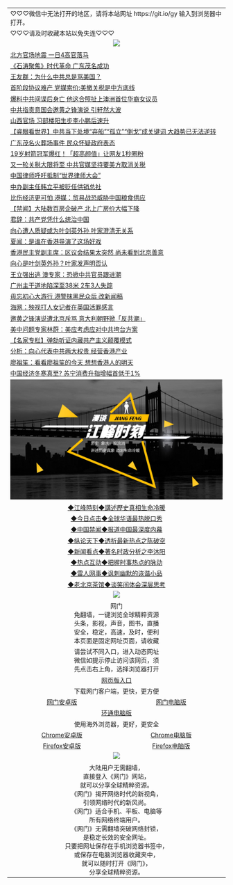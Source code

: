  <table>
<tr>
<td colspan="2" align=left>
♡♡♡微信中无法打开的地区，请将本站网址 https://git.io/gy 输入到浏览器中打开。 
 </td>
</tr>
 <tr>
 <td colspan="2" align=left>
♡♡♡请及时收藏本站以免失连♡♡♡
</td>
 </tr>
  <tr>
    <td colspan="2" align=center><img src="https://cdn.jsdelivr.net/gh/gyoupiodf/im1/%E7%BD%91%E9%97%A8%E6%96%B0%E9%97%BB1.jpg"></td>
 </tr>
<tr><td colspan="2" align="left"><a href="https://xball.casa/oo.aspx?name=c1101674&key=eqxowaguscvmxdgc&from=gy">北方官场地震 一日4高官落马</a></td></tr>
<tr><td colspan="2" align="left"><a href="https://xball.casa/oo.aspx?name=c1101684&key=eqxowaguscvmxdgc&from=gy">《石涛聚焦》时代革命 广东茂名成功</a></td></tr>
<tr><td colspan="2" align="left"><a href="https://xball.casa/oo.aspx?name=c1101627&key=eqxowaguscvmxdgc&from=gy">王友群：为什么中共总是骂美国？</a></td></tr>
<tr><td colspan="2" align="left"><a href="https://xball.casa/oo.aspx?name=c1101677&key=eqxowaguscvmxdgc&from=gy">首阶段协议难产 党媒索价:美撤关税是中方底线</a></td></tr>
<tr><td colspan="2" align="left"><a href="https://xball.casa/oo.aspx?name=c1101660&key=eqxowaguscvmxdgc&from=gy">爆料中共间谍后身亡 他这合照扯上澳洲首位华裔女议员</a></td></tr>
<tr><td colspan="2" align="left"><a href="https://xball.casa/oo.aspx?name=c1101651&key=eqxowaguscvmxdgc&from=gy">中共指责意国会邀黄之锋演说 引轩然大波</a></td></tr>
<tr><td colspan="2" align="left"><a href="https://xball.casa/oo.aspx?name=c1101673&key=eqxowaguscvmxdgc&from=gy">山西官场 习部楼阳生步李小鹏后速升</a></td></tr>
<tr><td colspan="2" align="left"><a href="https://xball.casa/oo.aspx?name=c1101693&key=eqxowaguscvmxdgc&from=gy">【睿眼看世界】中共当下处境“弃船”“孤立”“倒戈”成关键词 大趋势已无法逆转</a></td></tr>
<tr><td colspan="2" align="left"><a href="https://xball.casa/oo.aspx?name=c1101668&key=eqxowaguscvmxdgc&from=gy">广东茂名火葬场事件 民众怀疑政府表态</a></td></tr>
<tr><td colspan="2" align="left"><a href="https://xball.casa/oo.aspx?name=c1101661&key=eqxowaguscvmxdgc&from=gy">19岁射箭冠军爆红！「超高颜值」让网友1秒圈粉</a></td></tr>
<tr><td colspan="2" align="left"><a href="https://xball.casa/oo.aspx?name=c1101648&key=eqxowaguscvmxdgc&from=gy">又一轮关税大限将至 中共官媒坚持要美方取消关税</a></td></tr>
<tr><td colspan="2" align="left"><a href="https://xball.casa/oo.aspx?name=c1101676&key=eqxowaguscvmxdgc&from=gy">中国律师呼吁抵制“世界律师大会”</a></td></tr>
<tr><td colspan="2" align="left"><a href="https://xball.casa/oo.aspx?name=c1101666&key=eqxowaguscvmxdgc&from=gy">中办副主任韩立平被贬任供销总社</a></td></tr>
<tr><td colspan="2" align="left"><a href="https://xball.casa/oo.aspx?name=c1101657&key=eqxowaguscvmxdgc&from=gy">比伤经济更可怕 港媒：贸易战恐威胁中国粮食供应</a></td></tr>
<tr><td colspan="2" align="left"><a href="https://xball.casa/oo.aspx?name=c1101682&key=eqxowaguscvmxdgc&from=gy">【禁闻】大陆数百房企破产 北上广房价大幅下降</a></td></tr>
<tr><td colspan="2" align="left"><a href="https://xball.casa/oo.aspx?name=c1101664&key=eqxowaguscvmxdgc&from=gy">君辞：共产党凭什么统治中国</a></td></tr>
<tr><td colspan="2" align="left"><a href="https://xball.casa/oo.aspx?name=c1101670&key=eqxowaguscvmxdgc&from=gy">向心遭人质疑或为叶剑英外孙 叶家澄清无关系</a></td></tr>
<tr><td colspan="2" align="left"><a href="https://xball.casa/oo.aspx?name=c1101643&key=eqxowaguscvmxdgc&from=gy">夏闻：是谁在香港导演了这场好戏</a></td></tr>
<tr><td colspan="2" align="left"><a href="https://xball.casa/oo.aspx?name=c1101672&key=eqxowaguscvmxdgc&from=gy">香港民主党副主席：区议会结果太突然 尚未看到北京善意</a></td></tr>
<tr><td colspan="2" align="left"><a href="https://xball.casa/oo.aspx?name=c1101663&key=eqxowaguscvmxdgc&from=gy">向心是叶剑英外孙？叶家发声明否认</a></td></tr>
<tr><td colspan="2" align="left"><a href="https://xball.casa/oo.aspx?name=c1101680&key=eqxowaguscvmxdgc&from=gy">王立强出逃 澳专家：恐掀中共官员跟进潮</a></td></tr>
<tr><td colspan="2" align="left"><a href="https://xball.casa/oo.aspx?name=c1101636&key=eqxowaguscvmxdgc&from=gy">广州主干道地陷深至38米 2车3人失踪</a></td></tr>
<tr><td colspan="2" align="left"><a href="https://xball.casa/oo.aspx?name=c1101689&key=eqxowaguscvmxdgc&from=gy">毋忘初心大游行 港警抹黑民众后 改新闻稿</a></td></tr>
<tr><td colspan="2" align="left"><a href="https://xball.casa/oo.aspx?name=c1101692&key=eqxowaguscvmxdgc&from=gy">海网：殃视打人女记者在英国活罪感言</a></td></tr>
<tr><td colspan="2" align="left"><a href="https://xball.casa/oo.aspx?name=c1101662&key=eqxowaguscvmxdgc&from=gy">邀黄之锋演说遭北京斥骂 意大利朝野掀「反共潮」</a></td></tr>
<tr><td colspan="2" align="left"><a href="https://xball.casa/oo.aspx?name=c1101655&key=eqxowaguscvmxdgc&from=gy">美中问题专家林蔚：美应考虑应对中共垮台方案</a></td></tr>
<tr><td colspan="2" align="left"><a href="https://xball.casa/oo.aspx?name=c1101667&key=eqxowaguscvmxdgc&from=gy">【名家专栏】弹劾听证内藏共产主义颠覆模式</a></td></tr>
<tr><td colspan="2" align="left"><a href="https://xball.casa/oo.aspx?name=c1101700&key=eqxowaguscvmxdgc&from=gy">分析：向心代表中共两大权贵 经营香港产业</a></td></tr>
<tr><td colspan="2" align="left"><a href="https://xball.casa/oo.aspx?name=c1101681&key=eqxowaguscvmxdgc&from=gy">廖祖笙：看看廖祖笙的今天 想想香港人的明天</a></td></tr>
<tr><td colspan="2" align="left"><a href="https://xball.casa/oo.aspx?name=c1101671&key=eqxowaguscvmxdgc&from=gy">中国经济冬寒真至? 苏宁消费升指增幅首低于1%</a></td></tr>

 <tr>
   <td colspan="2" align=center><img src="https://github.com/gyoupiodf/im1/blob/master/jf-1.jpg"></td>
  </tr>
   <tr>
   <td colspan="2" align=center> 
<a href="https://xball.casa/oo.aspx?name=c922850&key=eqxowaguscvmxdgc&from=gy&tag=9877">◆江峰時刻◆講述歷史真相生命冷暖</a><br/>
    </td>
  </tr>
   <tr>
   <td colspan="2" align=center> 
<a href="https://xball.casa/oo.aspx?name=c816850&key=eqxowaguscvmxdgc&from=gy&tag=9877">◆今日点击◆全球华语最热脱口秀</a><br/>
    </td>
  </tr>
  <tr>
  <td colspan="2" align=center>
<a href="https://xball.casa/oo.aspx?name=c816860&key=eqxowaguscvmxdgc&from=gy&tag=99733110">◆中国禁闻◆报道中国最深度内幕</a><br/>
   </tr>
  <tr>
     <td colspan="2" align=center>
<a href="https://xball.casa/oo.aspx?name=c816855&key=eqxowaguscvmxdgc&from=gy&tag=997110">◆纵论天下◆透析最新热点之陈破空</a><br/>
   </tr>
   <tr>
      <td colspan="2" align=center>
<a href="https://xball.casa/oo.aspx?name=c838308&key=eqxowaguscvmxdgc&from=gy&tag=9973110">◆新闻看点◆著名时政分析之李沐阳</a><br/>
   </tr>
   <tr>
     <td colspan="2" align=center>
<a href="https://xball.casa/oo.aspx?name=c816852&key=eqxowaguscvmxdgc&from=gy&tag=9733110">◆热点互动◆把握时事热点的脉动</a><br/>
   </tr>
   <tr>
      <td colspan="2" align=center>
<a href="https://xball.casa/oo.aspx?name=c816694&key=eqxowaguscvmxdgc&from=gy&tag=93310">◆雷人网事◆讽刺幽默的诙谐小品</a><br/>
   </tr>
   <tr>
    <td colspan="2" align=center>
<a href="https://xball.casa/oo.aspx?name=c816650&key=eqxowaguscvmxdgc&from=gy&tag=9973110">◆老北京茶馆◆谈笑间体会深层思考</a><br/>
   </tr>
 <tr>
    <td colspan="2" align="center"><img src="https://gitlab.com/ogate2/up/raw/master/_/oGate65.jpg"/></td>
  </tr>
  <tr>
    <td colspan="2" align="center">网门<br/>免翻墙，一键浏览全球精粹资源<br/>头条，影视，声音，图书，直播<br/>安全，稳定，高速，及时，便利<br/>本页面是固定网址页面，请收藏</td>
  <tr>
  <tr>
    <td colspan="2" align="center">请尝试不同入口，进入动态网址<br/>微信如提示停止访问该网页，须<br/>先点击右上角，选择浏览器打开</td>
  <tr>
   <tr>
    <td colspan="2" align="center"><a href="https://cdn.statically.io/gh/otiny/up/master/show.htm">网页版入口</a></td>
  </tr>
  <tr>
    <td colspan="2" align="center">下载网门客户端，更快，更方便</td>
  <tr>
  <tr>
    <td align="center"><a href="https://gitlab.com/ogate2/up/raw/master/_/oGatea.apk">网门安卓版</a></td>
    <td align="center"><a href="https://gitlab.com/ogate2/up/raw/master/_/oGate.zip">网门电脑版</a></td>
  </tr>
  <tr>
    <td colspan="2" align="center"><a href="https://gitlab.com/ogate2/up/raw/master/_/oPipe.zip">环通电脑版</a></td>
  </tr>
  <tr>
    <td colspan="2" align="center">使用海外浏览器，更好，更安全</td>
  <tr>
  <tr>
    <td align="center"><a href="https://gitlab.com/ogate2/up/raw/master/_/Chrome.apk">Chrome安卓版</a></td>
    <td align="center"><a href="https://gitlab.com/ogate2/up/raw/master/_/Chrome.zip">Chrome电脑版</a></td>
  </tr>
  <tr>
    <td align="center"><a href="https://gitlab.com/ogate2/up/raw/master/_/Firefox.apk">Firefox安卓版</a></td>
    <td align="center"><a href="https://gitlab.com/ogate2/up/raw/master/_/Firefox.zip">Firefox电脑版</a></td>
  </tr>
  <tr>
    <td colspan="2" align="center"><img src="https://gitlab.com/ogate2/up/raw/master/_/oGate640.jpg"/></td>
  </tr>
  <tr>
    <td colspan="2" align="center">
大陆用户无需翻墙，<br/>
直接登入《网门》网站，<br/>就可以分享全球精粹资源。<br/>
《网门》揭开网络时代的新视角，<br/>引领网络时代的新风尚。<br/>
《网门》适合手机、平板、电脑等<br/>所有网络终端用户。<br/>
《网门》无需翻墙突破网络封锁，<br/>是稳定长效的安全网址。<br/>
只要把网址保存在手机浏览器书签中，<br/>或保存在电脑浏览器收藏夹中，<br/>
就可以随时打开《网门》，<br/>
分享全球精粹资源。</td>
  </tr>
</table>


